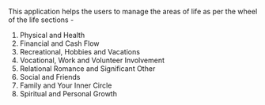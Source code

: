 This application helps the users to manage the areas of life as per the wheel of the life sections -

1. Physical and Health
2. Financial and Cash Flow
3. Recreational, Hobbies and Vacations
4. Vocational, Work and Volunteer Involvement
5. Relational Romance and Significant Other
6. Social and Friends
7. Family and Your Inner Circle
8. Spiritual and Personal Growth
